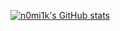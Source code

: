 [![n0mi1k's GitHub stats](https://github-readme-stats.vercel.app/api?username=n0mi1k)](https://github.com/anuraghazra/github-readme-stats)

